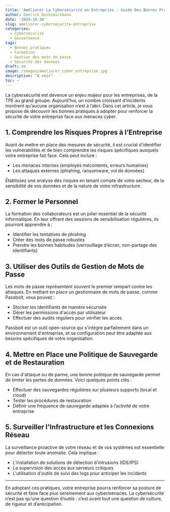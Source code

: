```yaml
---
title: 'Améliorer La Cybersécurité en Entreprise : Guide Des Bonnes Pratiques'
author: Emerick Dushimirimana
date: '2024-10-30'
slug: ameliorer-cybersecurite-entreprise
categories:
  - Cybersécurité
  - Gouvernance
tags:
  - Bonnes pratiques
  - Formation
  - Gestion des mots de passe
  - Sécurité des données
draft: no
image: /images/ameliorer_cyber_entreprise.jpg
description: "A voir"
toc: ~
---
```


La cybersécurité est devenue un enjeu majeur pour les entreprises, de la TPE au grand groupe. Aujourd’hui, un nombre croissant d’incidents montrent qu’aucune organisation n’est à l’abri. Dans cet article, je vous propose de découvrir les bonnes pratiques à adopter pour renforcer la sécurité de votre entreprise face aux menaces cyber.

## 1. Comprendre les Risques Propres à l’Entreprise

Avant de mettre en place des mesures de sécurité, il est crucial d'identifier les vulnérabilités et de bien comprendre les risques spécifiques auxquels votre entreprise fait face. Cela peut inclure :

- Les menaces internes (employés mécontents, erreurs humaines)
- Les attaques externes (phishing, ransomware, vol de données)

Établissez une analyse des risques en tenant compte de votre secteur, de la sensibilité de vos données et de la nature de votre infrastructure.

## 2. Former le Personnel

La formation des collaborateurs est un pilier essentiel de la sécurité informatique. En leur offrant des sessions de sensibilisation régulières, ils pourront apprendre à :

- Identifier les tentatives de phishing
- Créer des mots de passe robustes
- Prendre les bonnes habitudes (verrouillage d’écran, non-partage des identifiants)

## 3. Utiliser des Outils de Gestion de Mots de Passe

Les mots de passe représentent souvent le premier rempart contre les attaques. En mettant en place un gestionnaire de mots de passe, comme Passbolt, vous pouvez :

- Stocker les identifiants de manière sécurisée
- Gérer les permissions d'accès par utilisateur
- Effectuer des audits réguliers pour vérifier les accès

Passbolt est un outil open-source qui s'intègre parfaitement dans un environnement d'entreprise, et sa configuration peut être adaptée aux besoins spécifiques de votre organisation.

## 4. Mettre en Place une Politique de Sauvegarde et de Restauration

En cas d'attaque ou de panne, une bonne politique de sauvegarde permet de limiter les pertes de données. Voici quelques points clés :

- Effectuer des sauvegardes régulières sur plusieurs supports (local et cloud)
- Tester les procédures de restauration
- Définir une fréquence de sauvegarde adaptée à l’activité de votre entreprise

## 5. Surveiller l'Infrastructure et les Connexions Réseau

La surveillance proactive de votre réseau et de vos systèmes est essentielle pour détecter toute anomalie. Cela implique :

- L’installation de solutions de détection d'intrusions (IDS/IPS)
- La supervision des accès aux serveurs critiques
- L'utilisation d'outils de suivi des logs pour anticiper les incidents

---

En adoptant ces pratiques, votre entreprise pourra renforcer sa posture de sécurité et faire face plus sereinement aux cybermenaces. La cybersécurité n’est pas qu’une question d’outils : c’est avant tout une question de culture, de rigueur et d’anticipation.
